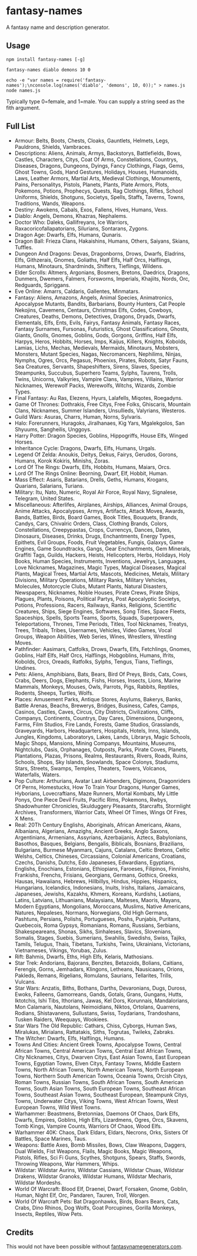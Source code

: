 fantasy-names
===

A fantasy name and description generator.

## Usage

    npm install fantasy-names [-g]

    fantasy-names diablo demons 10 0

    echo -e "var names = require('fantasy-names');\nconsole.log(names('diablo', 'demons', 10, 0));" > names.js
    node names.js

Typically type 0=female, and 1=male. You can supply a string seed as the fith argument.

## Full List

* Armour:
Belts, Boots, Chests, Cloaks, Gauntlets, Helmets, Legs, Pauldrons, Shields, Vambraces.
* Descriptions:
Aliens, Animals, Armys, Backstorys, Battlefields, Bows, Castles, Characters, Citys, Coat Of Arms, Constellations, Countrys, Diseases, Dragons, Dungeons, Dyings, Fancy Clothings, Flags, Gems, Ghost Towns, Gods, Hand Gestures, Holidays, Houses, Humanoids, Laws, Leather Armors, Martial Arts, Medieval Clothings, Monuments, Pains, Personalitys, Pistols, Planets, Plants, Plate Armors, Plots, Pokemons, Potions, Prophecys, Quests, Rag Clothings, Rifles, School Uniforms, Shields, Shotguns, Societys, Spells, Staffs, Taverns, Towns, Traditions, Wands, Weapons.
* Destiny:
Awokens, Cabals, Exos, Fallens, Hives, Humans, Vexs.
* Diablo:
Angels, Demons, Khazras, Nephalems.
* Doctor Who:
Daleks, Gallifreyans, Ice Warriors, Raxacoricofallapatorians, Silurians, Sontarans, Zygons.
* Dragon Age:
Dwarfs, Elfs, Humans, Qunaris.
* Dragon Ball:
Frieza Clans, Hakaishins, Humans, Others, Saiyans, Skians, Tuffles.
* Dungeon And Dragons:
Devas, Dragonborns, Drows, Dwarfs, Eladrins, Elfs, Githzerais, Gnomes, Goliaths, Half Elfs, Half Orcs, Halflings, Humans, Minotaurs, Shardminds, Shifters, Tieflings, Wildens.
* Elder Scrolls:
Altmers, Argonians, Bosmers, Bretons, Daedrics, Dragons, Dunmers, Dwemers, Falmers, Forsworns, Imperials, Khajiits, Nords, Orc, Redguards, Spriggans.
* Eve Online:
Amarrs, Caldaris, Gallentes, Minmatars.
* Fantasy:
Aliens, Amazons, Angels, Animal Species, Animatronics, Apocalypse Mutants, Bandits, Barbarians, Bounty Hunters, Cat People Nekojins, Cavemens, Centaurs, Christmas Elfs, Codes, Cowboys, Creatures, Deaths, Demons, Detectives, Dragons, Dryads, Dwarfs, Elementals, Elfs, Ents, Evils, Fairys, Fantasy Animals, Fantasy Races, Fantasy Surnames, Fursonas, Futuristics, Ghost Classifications, Ghosts, Giants, Gnolls, Gnomes, Goblins, Gods, Gorgons, Griffins, Half Elfs, Harpys, Heros, Hobbits, Horses, Imps, Kaijus, Killers, Knights, Kobolds, Lamias, Lichs, Mechas, Medievals, Mermaids, Minotaurs, Mobsters, Monsters, Mutant Species, Nagas, Necromancers, Nephilims, Ninjas, Nymphs, Ogres, Orcs, Pegasus, Phoenixs, Pirates, Robots, Satyr Fauns, Sea Creatures, Servants, Shapeshifters, Sirens, Slaves, Species, Steampunks, Succubus, Superhero Teams, Sylphs, Taurens, Trolls, Twins, Unicorns, Valkyries, Vampire Clans, Vampires, Villains, Warrior Nicknames, Werewolf Packs, Werewolfs, Witchs, Wizards, Zombie Types.
* Final Fantasy:
Au Ras, Elezens, Hyurs, Lalafells, Miqotes, Roegadyns.
* Game Of Thrones:
Dothrakis, Free Citys, Free Folks, Ghiscaris, Mountain Clans, Nicknames, Summer Islanders, Unsullieds, Valyrians, Westeros.
* Guild Wars:
Asuras, Charrs, Human, Norns, Sylvaris.
* Halo:
Forerunners, Huragoks, Jiralhanaes, Kig Yars, Mgalekgolos, San Shyuums, Sangheilis, Unggoys.
* Harry Potter:
Dragon Species, Goblins, Hippogriffs, House Elfs, Winged Horses.
* Inheritance Cycle:
Dragons, Dwarfs, Elfs, Humans, Urgals.
* Legend Of Zelda:
Anoukis, Deitys, Dekus, Fairys, Gerudos, Gorons, Humans, Korok Kokiris, Minishs, Zoras.
* Lord Of The Rings:
Dwarfs, Elfs, Hobbits, Humans, Maiars, Orcs.
* Lord Of The Rings Online:
Beorning, Dwarf, Elf, Hobbit, Human.
* Mass Effect:
Asaris, Batarians, Drells, Geths, Humans, Krogans, Quarians, Salarians, Turians.
* Military:
Itu, Nato, Numeric, Royal Air Force, Royal Navy, Signalese, Telegram, United States.
* Miscellaneous:
Afterlifes, Airplanes, Airships, Alliances, Animal Groups, Anime Attacks, Apocalypses, Armys, Artifacts, Attack Moves, Awards, Bands, Battles, Birds, Board Games, Book Titles, Bouquets, Brands, Candys, Cars, Chivalric Orders, Class, Clothing Brands, Colors, Constellations, Creepypastas, Crops, Currencys, Dances, Dates, Dinosaurs, Diseases, Drinks, Drugs, Enchantments, Energy Types, Epithets, Evil Groups, Foods, Fruit Vegetables, Fungis, Galaxys, Game Engines, Game Soundtracks, Gangs, Gear Enchantments, Gem Minerals, Graffiti Tags, Guilds, Hackers, Heists, Helicopters, Herbs, Holidays, Holy Books, Human Species, Instruments, Inventions, Jewelrys, Languages, Love Nicknames, Magazines, Magic Types, Magical Diseases, Magical Plants, Magical Trees, Martial Arts, Mascots, Medicines, Metals, Military Divisions, Military Operations, Military Ranks, Military Vehicles, Molecules, Motorcycle Clubs, Mutant Plants, Natural Disasters, Newspapers, Nicknames, Noble Houses, Pirate Crews, Pirate Ships, Plagues, Plants, Poisons, Political Partys, Post Apocalyptic Societys, Potions, Professions, Racers, Railways, Ranks, Religions, Scientific Creatures, Ships, Siege Engines, Softwares, Song Titles, Space Fleets, Spaceships, Spells, Sports Teams, Sports, Squads, Superpowers, Teleportations, Thrones, Time Periods, Titles, Tool Nicknames, Treatys, Trees, Tribals, Tribes, Usernames, Vehicles, Video Games, Vocal Groups, Weapon Abilities, Web Series, Wines, Wrestlers, Wrestling Moves.
* Pathfinder:
Aasimars, Catfolks, Drows, Dwarfs, Elfs, Fetchlings, Gnomes, Goblins, Half Elfs, Half Orcs, Halflings, Hobgoblins, Humans, Ifrits, Kobolds, Orcs, Oreads, Ratfolks, Sylphs, Tengus, Tians, Tieflings, Undines.
* Pets:
Aliens, Amphibians, Bats, Bears, Bird Of Preys, Birds, Cats, Cows, Crabs, Deers, Dogs, Elephants, Fishs, Horses, Insects, Lions, Marine Mammals, Monkeys, Mouses, Owls, Parrots, Pigs, Rabbits, Reptiles, Rodents, Sheeps, Turtles, Wolfs.
* Places:
Amusement Parks, Antique Stores, Asylums, Bakerys, Banks, Battle Arenas, Beachs, Brewerys, Bridges, Business, Cafes, Camps, Casinos, Castles, Caves, Circus, City Districts, Civilizations, Cliffs, Companys, Continents, Countrys, Day Cares, Dimensions, Dungeons, Farms, Film Studios, Fire Lands, Forests, Game Studios, Grasslands, Graveyards, Harbors, Headquarters, Hospitals, Hotels, Inns, Islands, Jungles, Kingdoms, Laboratorys, Lakes, Lands, Librarys, Magic Schools, Magic Shops, Mansions, Mining Companys, Mountains, Museums, Nightclubs, Oasis, Orphanages, Outposts, Parks, Pirate Coves, Planets, Plantations, Plazas, Prisons, Realms, Restaurants, Rivers, Roads, Ruins, Schools, Shops, Sky Islands, Snowlands, Space Colonys, Stadiums, Stars, Streets, Swamps, Temples, Theaters, Towers, Volcanos, Waterfalls, Waters.
* Pop Culture:
Arthurians, Avatar Last Airbenders, Digimons, Dragonriders Of Perns, Homestucks, How To Train Your Dragons, Hunger Games, Hyborians, Lovecraftians, Maze Runners, Mortal Kombats, My Little Ponys, One Piece Devil Fruits, Pacific Rims, Pokemons, Rwbys, Shadowhunter Chronicles, Skulduggery Pleasants, Starcrafts, Stormlight Archives, Transformers, Warrior Cats, Wheel Of Times, Wings Of Fires, X Mens.
* Real:
20Th Century Englishs, Aboriginals, African Americans, Akans, Albanians, Algerians, Amazighs, Ancient Greeks, Anglo Saxons, Argentinians, Armenians, Assyrians, Azerbaijanis, Aztecs, Babylonians, Basothos, Basques, Belgians, Bengalis, Biblicals, Bosnians, Brazilians, Bulgarians, Burmese Myanmars, Cajuns, Catalans, Celtic Bretons, Celtic Welshs, Celtics, Chineses, Circassians, Colonial Americans, Croatians, Czechs, Danishs, Dutchs, Edo Japaneses, Edwardians, Egyptians, Englishs, Enochians, Estonians, Ethiopians, Faroeses, Filipinos, Finnishs, Frankishs, Frenchs, Frisians, Georgians, Germans, Gothics, Greeks, Hausas, Hawaiians, Hebrews, Hillbillys, Hindus, Hippies, Hispanics, Hungarians, Icelandics, Indonesians, Inuits, Irishs, Italians, Jamaicans, Japaneses, Jewishs, Kazakhs, Khmers, Koreans, Kurdishs, Laotians, Latins, Latvians, Lithuanians, Malaysians, Malteses, Maoris, Mayans, Modern Egyptians, Mongolians, Moroccans, Muslims, Native Americans, Natures, Nepaleses, Normans, Norwegians, Old High Germans, Pashtuns, Persians, Polishs, Portugueses, Poshs, Punjabis, Puritans, Quebecois, Roma Gypsys, Romanians, Romans, Russians, Serbians, Shakespeareans, Shonas, Sikhs, Sinhaleses, Slavics, Slovenians, Somalis, Stages, Suebis, Sumerians, Swahilis, Swedishs, Swiss, Tajiks, Tamils, Telugus, Thais, Tibetans, Turkishs, Twins, Ukrainians, Victorians, Vietnameses, Vikings, Yorubas, Zulus.
* Rift:
Bahmis, Dwarfs, Eths, High Elfs, Kelaris, Mathosians.
* Star Trek:
Andorians, Bajorans, Benzites, Betazoids, Bolians, Caitians, Ferengis, Gorns, Jemhadars, Klingons, Letheans, Nausicaans, Orions, Pakleds, Remans, Rigelians, Romulans, Saurians, Tellarites, Trills, Vulcans.
* Star Wars:
Anzatis, Biths, Bothans, Darths, Devaronians, Dugs, Duross, Ewoks, Falleens, Gamorreans, Gands, Gotals, Grans, Gungans, Hutts, Iktotchis, Ishi Tibs, Ithorians, Jawas, Kel Dors, Korunnais, Mandalorians, Mon Calamaris, Nautolans, Neimoidians, Niktos, Ortolans, Quarrens, Rodians, Shistavanens, Sullustans, Swiss, Toydarians, Trandoshans, Tusken Raiders, Weequays, Wookiees.
* Star Wars The Old Republic:
Cathars, Chiss, Cyborgs, Human Sws, Miralukas, Mirialans, Rattatakis, Siths, Togrutas, Twileks, Zabraks.
* The Witcher:
Dwarfs, Elfs, Halflings, Humans.
* Towns And Cities:
Ancient Greek Towns, Apocalypse Towns, Central African Towns, Central American Towns, Central East African Towns, City Nicknames, Citys, Dwarven Citys, East Asian Towns, East European Towns, Egyptian Towns, Elven Citys, Fantasy Towns, Middle Eastern Towns, North African Towns, North American Towns, North European Towns, Northern South American Towns, Oceania Towns, Orcish Citys, Roman Towns, Russian Towns, South African Towns, South American Towns, South Asian Towns, South European Towns, Southeast African Towns, Southeast Asian Towns, Southeast European, Steampunk Citys, Towns, Underwater Citys, Viking Towns, West African Towns, West European Towns, Wild West Towns.
* Warhammer:
Beastmens, Bretonnias, Daemons Of Chaos, Dark Elfs, Dwarfs, Empires, Goblins, High Elfs, Lizardmens, Ogres, Orcs, Skavens, Tomb Kings, Vampire Counts, Warriors Of Chaos, Wood Elfs.
* Warhammer 40K:
Chaos, Dark Eldars, Eldars, Necrons, Orks, Sisters Of Battles, Space Marines, Taus.
* Weapons:
Battle Axes, Bomb Missiles, Bows, Claw Weapons, Daggers, Dual Wields, Fist Weapons, Flails, Magic Books, Magic Weapons, Pistols, Rifles, Sci Fi Guns, Scythes, Shotguns, Spears, Staffs, Swords, Throwing Weapons, War Hammers, Whips.
* Wildstar:
Wildstar Aurins, Wildstar Cassians, Wildstar Chuas, Wildstar Drakens, Wildstar Granoks, Wildstar Humans, Wildstar Mecharis, Wildstar Mordeshs.
* World Of Warcraft:
Blood Elf, Draenei, Dwarf, Forsaken, Gnome, Goblin, Human, Night Elf, Orc, Pandaren, Tauren, Troll, Worgen.
* World Of Warcraft Pets:
Bat Dragonhawks, Birds, Boars Bears, Cats, Crabs, Dino Rhinos, Dog Wolfs, Goat Porcupines, Gorilla Monkeys, Insects, Reptiles, Wow Pets.

## Credits

This would not have been possible without [fantasynamegenerators.com](http://fantasynamegenerators.com).
